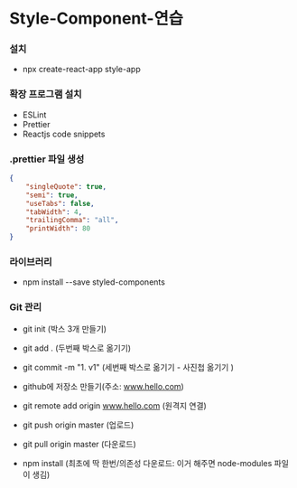# Style-Component-연습

### 설치

-   npx create-react-app style-app

### 확장 프로그램 설치

-   ESLint
-   Prettier
-   Reactjs code snippets

### .prettier 파일 생성

```json
{
    "singleQuote": true,
    "semi": true,
    "useTabs": false,
    "tabWidth": 4,
    "trailingComma": "all",
    "printWidth": 80
}
```

### 라이브러리

-   npm install --save styled-components

### Git 관리

-   git init (박스 3개 만들기)
-   git add . (두번째 박스로 옮기기)
-   git commit -m "1. v1" (세번째 박스로 옮기기 - 사진첩 옮기기 )

-   github에 저장소 만들기(주소: www.hello.com)

-   git remote add origin www.hello.com (원격지 연결)
-   git push origin master (업로드)

-   git pull origin master (다운로드)
-   npm install (최초에 딱 한번/의존성 다운로드: 이거 해주면 node-modules 파일이 생김)
